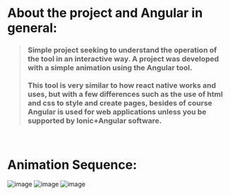 <h1>About the project and Angular in general:</h1>
<h3>

>Simple project seeking to understand the operation of the tool in an interactive way. A project was developed with a simple animation using the Angular tool.<br><br>
>This tool is very similar to how react native works and uses, but with a few differences such as the use of html and css to style and create pages, besides of course Angular is used for web applications unless you be supported by Ionic+Angular software.

</h3>
<br>
<h1>Animation Sequence:</h1>

![image](https://user-images.githubusercontent.com/106937501/198172562-c8b61609-318e-4485-86a9-c99ccf8ab2a9.png)
![image](https://user-images.githubusercontent.com/106937501/198173291-c9af8d7c-119c-4f35-8b20-5f727367547c.png)
![image](https://user-images.githubusercontent.com/106937501/198173343-d7e806e4-295f-482e-958a-19687494166f.png)
